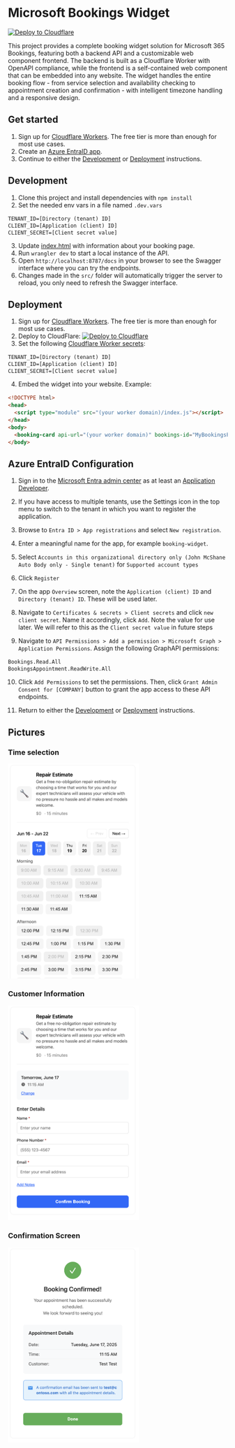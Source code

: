 # Microsoft Bookings Widget

[![Deploy to Cloudflare](https://deploy.workers.cloudflare.com/button)](https://deploy.workers.cloudflare.com/?url=https://github.com/bman46/bookings-workers.git)

This project provides a complete booking widget solution for Microsoft 365 Bookings, featuring both a backend API and a customizable web component frontend. The backend is built as a Cloudflare Worker with OpenAPI compliance, while the frontend is a self-contained web component that can be embedded into any website. The widget handles the entire booking flow - from service selection and availability checking to appointment creation and confirmation - with intelligent timezone handling and a responsive design.

## Get started

1. Sign up for [Cloudflare Workers](https://workers.dev). The free tier is more than enough for most use cases.
2. Create an [Azure EntraID app](#Azure-EntraID-Configuration).
3. Continue to either the [Development](#Development) or [Deployment](#Deployment) instructions.

## Development

1. Clone this project and install dependencies with `npm install`
2. Set the needed env vars in a file named `.dev.vars`
```
TENANT_ID=[Directory (tenant) ID]
CLIENT_ID=[Application (client) ID]
CLIENT_SECRET=[Client secret value]
```
3. Update [index.html](dist/index.html) with information about your booking page.
4. Run `wrangler dev` to start a local instance of the API.
5. Open `http://localhost:8787/docs` in your browser to see the Swagger interface where you can try the endpoints.
6. Changes made in the `src/` folder will automatically trigger the server to reload, you only need to refresh the Swagger interface.

## Deployment

1. Sign up for [Cloudflare Workers](https://workers.dev). The free tier is more than enough for most use cases.
2. Deploy to CloudFlare: [![Deploy to Cloudflare](https://deploy.workers.cloudflare.com/button)](https://deploy.workers.cloudflare.com/?url=https://github.com/bman46/bookings-workers.git)
3. Set the following [Cloudflare Worker secrets](https://developers.cloudflare.com/workers/configuration/secrets/#via-the-dashboard):
```
TENANT_ID=[Directory (tenant) ID]
CLIENT_ID=[Application (client) ID]
CLIENT_SECRET=[Client secret value]
```
4. Embed the widget into your website. Example:
```html
<!DOCTYPE html>
<head>
  <script type="module" src="(your worker domain)/index.js"></script>
</head>
<body>
  <booking-card api-url="(your worker domain)" bookings-id="MyBookingsPage@Contoso.com" service-displayName="My Service" icon="🔧"></booking-card>
</body>
```

## Azure EntraID Configuration

1. Sign in to the [Microsoft Entra admin center](https://entra.microsoft.com/) as at least an [Application Developer](https://learn.microsoft.com/en-us/entra/identity/role-based-access-control/permissions-reference#application-developer).

2. If you have access to multiple tenants, use the Settings icon  in the top menu to switch to the tenant in which you want to register the application.

3. Browse to `Entra ID > App registrations` and select `New registration`.

4. Enter a meaningful name for the app, for example `booking-widget`.

5. Select `Accounts in this organizational directory only (John McShane Auto Body only - Single tenant)` for `Supported account types`

6. Click `Register`

7. On the app `Overview` screen, note the `Application (client) ID` and `Directory (tenant) ID`. These will be used later.

8. Navigate to `Certificates & secrets > Client secrets` and click `new client secret`. Name it accordingly, click `Add`. Note the value for use later. We will refer to this as the `Client secret value` in future steps

9. Navigate to `API Permissions > Add a permission > Microsoft Graph > Application Permissions`. Assign the following GraphAPI permissions:
```
Bookings.Read.All
BookingsAppointment.ReadWrite.All
```

10. Click `Add Permissions` to set the permissions. Then, click `Grant Admin Consent for [COMPANY]` button to grant the app access to these API endpoints.

9. Return to either the [Development](#Development) or [Deployment](#Deployment) instructions.

## Pictures
### Time selection
<img src="docs/images/times.png" alt="Time selection screen" width="300" />

### Customer Information
<img src="docs/images/information.png" alt="Customer information" width="300" />

### Confirmation Screen
<img src="docs/images/confirmation.png" alt="Booking confirmation" width="300" />